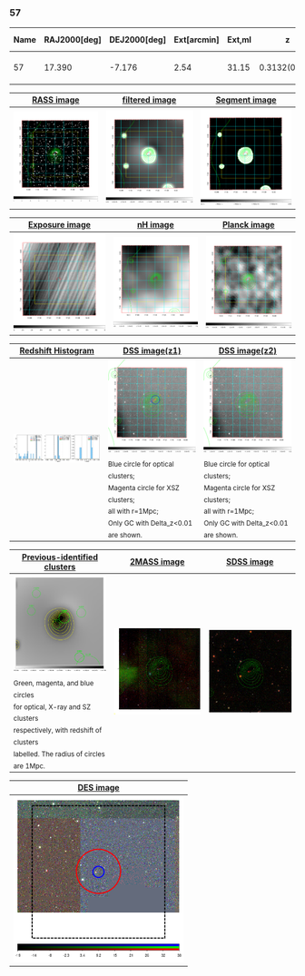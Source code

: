 <div STYLE="page-break-after: always;"></div>

### 57

|Name|RAJ2000[deg]|DEJ2000[deg] |Ext[arcmin]| Ext,ml | z | z_src| C|GC(XSZ,Delta_z<0.01)| GC(OPT,Delta_z<0.01)|GC| R_sig[arcmin] | R500[arcmin] | R500[Mpc]| CRsig[c/s] | CR500[c/s] |L500[1E44 erg/s]|F500[1E-12 erg/s/cm^2]| M500[1E14 Msun]|Tx[keV]|Cnt_sig|Beta|Rc[arcmin]|Comment|Alias|
|---|---|---|---|---|---|------|---|--------|---------|----------|---|---|---|---|---|---|---|---|---|---|---|---|---|---|
|57| 17.390| -7.176| 2.54| 31.15| 0.3132(0.005)| z1,| G| -| -| C, N, W| 11.238| 4.420| 1.217| 0.125(0.031)| 0.113(0.028)| 6.761(0.709)| 2.122(0.222)| 7.07(0.34)| 7.95(0.24)| 39.9| 0.888(-0.124+0.080)| 5.345(-0.899+0.721)| -| t098|

|[RASS image](../image/57/57_img.pdf)|[filtered image](../image/57/57_fil.pdf)|[Segment image](../image/57/57_seg.pdf)|
|-------------------|--------------------|-------------------|
| <img src="../image/57/57_img.png" width="300">  | <img src="../image/57/57_fil.png" width="300">   | <img src="../image/57/57_seg.png" width="300">  |

|[Exposure image](../image/57/57_mex.pdf)| [nH image](../image/57/57_nh.pdf)| [Planck image](../image/57/57_p.pdf)|
|-------------------|--------------------|-------------------|
|<img src="../image/57/57_mex.png" width="300">   | <img src="../image/57/57_nh.png" width="300">    | <img src="../image/57/57_p.png" width="300"> |

|[Redshift Histogram](../image/57/57_zg.pdf) | [DSS image(z1)](../image/57/57_dss_z1.pdf)      |  [DSS image(z2)](../image/57/57_dss_z2.pdf)    |
|-------------------|--------------------|-------------------|
|<img src="../image/57/57_zg.png" width="300"> |<img src="../image/57/57_dss_z1.png" width="300"> <sub><br>Blue circle for optical clusters; <br>Magenta circle for XSZ clusters; <br>all with r=1Mpc; <br>Only GC with Delta_z<0.01 are shown. </sub>| <img src="../image/57/57_dss_z2.png" width="300"><sub><br>Blue circle for optical clusters; <br>Magenta circle for XSZ clusters; <br>all with r=1Mpc; <br>Only GC with Delta_z<0.01 are shown. </sub> |

|[Previous-identified clusters](../image/57/57_gc.pdf) | [2MASS image](../image/57/57_2mass.pdf)      |[SDSS image](../image/57/57_sdss.pdf)   |
|-------------------|-------------------|-------------------|
|<img src=../image/57/57_gc.png width="300"> <br><sub>Green, magenta, and blue circles <br>for optical, X-ray and SZ clusters <br>respectively, with redshift of clusters <br>labelled. The radius of circles <br>are 1Mpc.</sub>|<img src="../image/57/57_2mass.png" width="300">  | <img src="../image/57/57_sdss.png" width="300">  |

|[DES image](../image/57/57_des.pdf)   |
|-------------------|
| <img src="../image/57/57_des.png" width="300">  |
